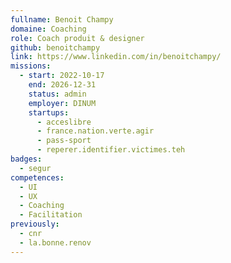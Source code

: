 ```yaml
---
fullname: Benoit Champy
domaine: Coaching
role: Coach produit & designer
github: benoitchampy
link: https://www.linkedin.com/in/benoitchampy/
missions:
  - start: 2022-10-17
    end: 2026-12-31
    status: admin
    employer: DINUM
    startups:
      - acceslibre
      - france.nation.verte.agir
      - pass-sport
      - reperer.identifier.victimes.teh
badges:
  - segur
competences:
  - UI
  - UX
  - Coaching
  - Facilitation
previously:
  - cnr
  - la.bonne.renov
---
```

